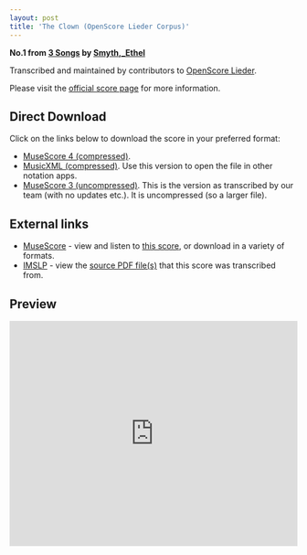 ```yaml
---
layout: post
title: 'The Clown (OpenScore Lieder Corpus)'
---
```


__No.1 from [3 Songs](https://fourscoreandmore.org/openscore/lieder/Smyth%2C_Ethel/3_Songs/) by [Smyth,_Ethel](https://fourscoreandmore.org/openscore/lieder/Smyth%2C_Ethel)__

Transcribed and maintained by contributors to [OpenScore Lieder].

Please visit the [official score page] for more information.

[official score page]: https://musescore.com/openscore-lieder-corpus/scores/6665104
[OpenScore Lieder]: https://musescore.com/openscore-lieder-corpus

## Direct Download

Click on the links below to download the score in your preferred format:
- [MuseScore 4 (compressed)](https://fourscoreandmore.org/openscore/lieder/Smyth%2C_Ethel/3_Songs/1_The_Clown.mscz).
- [MusicXML (compressed)](https://fourscoreandmore.org/openscore/lieder/Smyth%2C_Ethel/3_Songs/1_The_Clown.mxl). Use this version to open the file in other notation apps.
- [MuseScore 3 (uncompressed)](https://raw.githubusercontent.com/OpenScore/Lieder/refs/heads/main/scores/Smyth%2C_Ethel/3_Songs/1_The_Clown/lc6665104.mscx). This is the version as transcribed by our team (with no updates etc.). It is uncompressed (so a larger file).

## External links

- [MuseScore] - view and listen to [this score][MuseScore], or download in a variety of formats.
- [IMSLP] - view the [source PDF file(s)][IMSLP] that this score was transcribed from.

[MuseScore]: https://musescore.com/score/6665104
[IMSLP]: https://imslp.org/wiki/Special:ReverseLookup/394162

## Preview

<iframe width="100%" height="394" src="https://musescore.com/openscore-lieder-corpus/scores/6665104/embed" frameborder="0" allowfullscreen allow="autoplay; fullscreen"></iframe>
